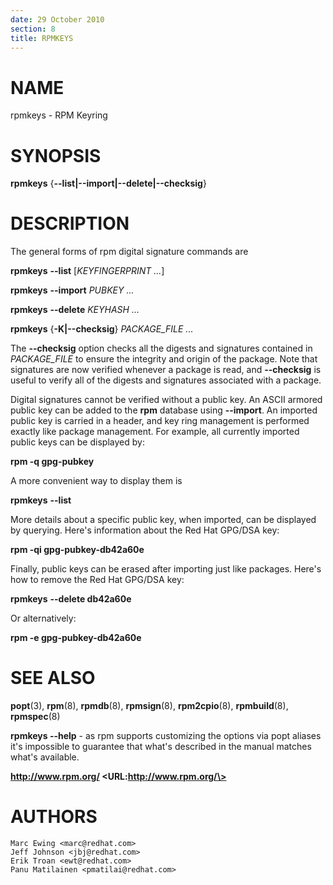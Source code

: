 ```yaml
---
date: 29 October 2010
section: 8
title: RPMKEYS
---
```


NAME
====

rpmkeys - RPM Keyring

SYNOPSIS
========

**rpmkeys** {**\--list\|\--import\|\--delete\|\--checksig**}

DESCRIPTION
===========

The general forms of rpm digital signature commands are

**rpmkeys** **\--list** \[*KEYFINGERPRINT \...*\]

**rpmkeys** **\--import** *PUBKEY \...*

**rpmkeys** **\--delete** *KEYHASH \...*

**rpmkeys** {**-K\|\--checksig**} *PACKAGE\_FILE \...*

The **\--checksig** option checks all the digests and signatures
contained in *PACKAGE\_FILE* to ensure the integrity and origin of the
package. Note that signatures are now verified whenever a package is
read, and **\--checksig** is useful to verify all of the digests and
signatures associated with a package.

Digital signatures cannot be verified without a public key. An ASCII
armored public key can be added to the **rpm** database using
**\--import**. An imported public key is carried in a header, and key
ring management is performed exactly like package management. For
example, all currently imported public keys can be displayed by:

**rpm -q gpg-pubkey**

A more convenient way to display them is

**rpmkeys** **\--list**

More details about a specific public key, when imported, can be displayed by
querying. Here\'s information about the Red Hat GPG/DSA key:

**rpm -qi gpg-pubkey-db42a60e**

Finally, public keys can be erased after importing just like packages.
Here\'s how to remove the Red Hat GPG/DSA key:

**rpmkeys** **\--delete db42a60e**

Or alternatively:

**rpm -e gpg-pubkey-db42a60e**

SEE ALSO
========

**popt**(3), **rpm**(8), **rpmdb**(8), **rpmsign**(8), **rpm2cpio**(8),
**rpmbuild**(8), **rpmspec**(8)

**rpmkeys \--help** - as rpm supports customizing the options via popt
aliases it\'s impossible to guarantee that what\'s described in the
manual matches what\'s available.

**http://www.rpm.org/ \<URL:http://www.rpm.org/\>**

AUTHORS
=======

    Marc Ewing <marc@redhat.com>
    Jeff Johnson <jbj@redhat.com>
    Erik Troan <ewt@redhat.com>
    Panu Matilainen <pmatilai@redhat.com>
